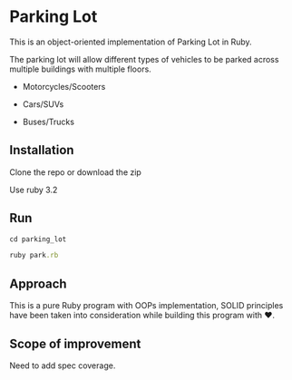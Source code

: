 # Parking Lot

This is an object-oriented implementation of Parking Lot in Ruby.

The parking lot will allow different types of vehicles to be parked across multiple buildings with multiple floors.

-  Motorcycles/Scooters

- Cars/SUVs

- Buses/Trucks

## Installation

Clone the repo or download the zip

Use ruby 3.2

## Run

```ruby
cd parking_lot

ruby park.rb

```

## Approach

This is a pure Ruby program with OOPs implementation, SOLID principles have been taken into consideration while building this program with ❤️. 



## Scope of improvement

Need to add spec coverage.
